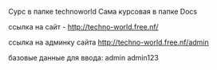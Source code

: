 Сурс в папке technoworld
Сама курсовая в папке Docs

ссылка на сайт - 
http://techno-world.free.nf/

ссылка на админку сайта
http://techno-world.free.nf/admin

базовые данные для ввода:
admin
admin123

